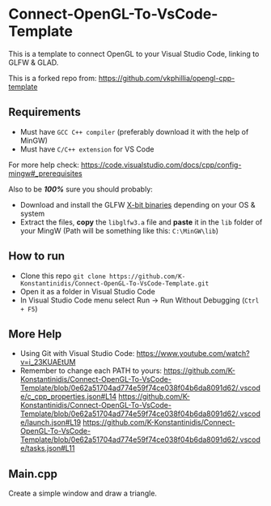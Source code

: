# Connect-OpenGL-To-VsCode-Template

This is a template to connect OpenGL to your Visual Studio Code, linking to GLFW & GLAD.

This is a forked repo from: https://github.com/vkphillia/opengl-cpp-template

## Requirements

- Must have `GCC C++ compiler` (preferably download it with the help of MinGW)
- Must have `C/C++ extension` for VS Code

For more help check: https://code.visualstudio.com/docs/cpp/config-mingw#_prerequisites

Also to be **_100%_** sure you should probably:
- Download and install the GLFW <a href="https://www.glfw.org/download.html">X-bit binaries</a> depending on your OS & system
- Extract the files, **copy** the `libglfw3.a` file and **paste** it in the `lib` folder of your MingW (Path will be something like this: `C:\MinGW\lib`)

## How to run

- Clone this repo `git clone https://github.com/K-Konstantinidis/Connect-OpenGL-To-VsCode-Template.git`
- Open it as a folder in Visual Studio Code
- In Visual Studio Code menu select Run -> Run Without Debugging (`Ctrl + F5`)

## More Help 
- Using Git with Visual Studio Code: https://www.youtube.com/watch?v=i_23KUAEtUM
- Remember to change each PATH to yours:
https://github.com/K-Konstantinidis/Connect-OpenGL-To-VsCode-Template/blob/0e62a51704ad774e59f74ce038f04b6da8091d62/.vscode/c_cpp_properties.json#L14
https://github.com/K-Konstantinidis/Connect-OpenGL-To-VsCode-Template/blob/0e62a51704ad774e59f74ce038f04b6da8091d62/.vscode/launch.json#L19
https://github.com/K-Konstantinidis/Connect-OpenGL-To-VsCode-Template/blob/0e62a51704ad774e59f74ce038f04b6da8091d62/.vscode/tasks.json#L11

## Main.cpp
Create a simple window and draw a triangle.
